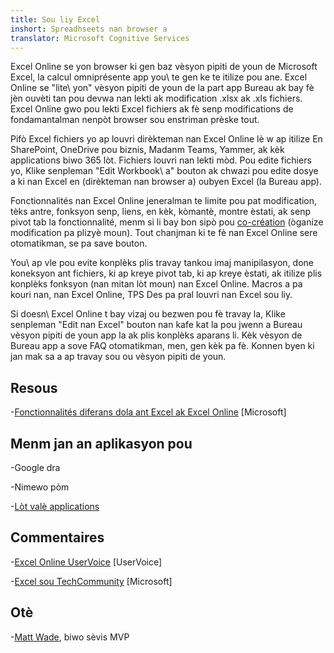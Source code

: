 ```yaml
---
title: Sou liy Excel
inshort: Spreadhseets nan browser a
translator: Microsoft Cognitive Services
---
```


Excel Online se yon browser ki gen baz vèsyon pipiti de youn de Microsoft Excel, la
calcul omniprésente app you\ te gen ke te itilize pou ane. Excel
Online se \"lite\ yon" vèsyon pipiti de youn de la part app Bureau ak
bay fè jèn ouvèti tan pou devwa nan lekti ak modification .xlsx ak .xls
fichiers. Excel Online gwo pou lekti Excel fichiers ak fè senp
modifications de fondamantalman nenpòt browser sou enstriman prèske tout.

Pifò Excel fichiers yo ap louvri dirèkteman nan Excel Online lè w ap itilize
En SharePoint, OneDrive pou biznis, Madanm Teams, Yammer, ak kèk
applications biwo 365 lòt. Fichiers louvri nan lekti mòd. Pou edite fichiers yo,
Klike senpleman \"Edit Workbook\ a" bouton ak chwazi pou edite dosye a ki nan
Excel en (dirèkteman nan browser a) oubyen Excel (la Bureau app).

Fonctionnalités nan Excel Online jeneralman te limite pou pat
modification, tèks antre, fonksyon senp, liens, en kèk,
kòmantè, montre èstati, ak senp pivot tab la fonctionnalité,
menm si li bay bon sipò pou
[co-création](http://icsh.pt/CoAuthoring) (òganize modification pa
plizyè moun). Tout chanjman ki te fè nan Excel Online sere
otomatikman, se pa save bouton.

You\ ap vle pou evite konplèks plis travay tankou imaj manipilasyon, done
koneksyon ant fichiers, ki ap kreye pivot tab, ki ap kreye èstati, ak
itilize plis konplèks fonksyon (nan mitan lòt moun) nan Excel Online. Macros a
pa kouri nan, nan Excel Online, TPS Des pa pral louvri nan
Excel sou liy.

Si doesn\ Excel Online t bay vizaj ou bezwen pou fè travay la,
Klike senpleman \"Edit nan Excel\" bouton nan kafe kat la pou jwenn a
Bureau vèsyon pipiti de youn app la ak plis konplèks aparans li. Kèk vèsyon
de Bureau app a sove FAQ otomatikman, men, gen kèk pa fè. Konnen byen
ki jan mak sa a ap travay sou ou vèsyon pipiti de youn.

Resous
---------

-[Fonctionnalités diferans dola ant Excel ak Excel
    Online](https://support.office.com/en-us/article/Differences-between-using-a-workbook-in-the-browser-and-in-Excel-F0DC28ED-B85D-4E1D-BE6D-5878005DB3B6)
    \[Microsoft\]

Menm jan an aplikasyon pou
--------------------

-Google dra

-Nimewo pòm

-[Lòt valè
    applications](https://en.wikipedia.org/wiki/List_of_spreadsheet_software#Online_spreadsheets)

Commentaires
---------

-[Excel Online UserVoice](https://excel.uservoice.com/forums/274580-excel-online)
    \[UserVoice\]

-[Excel sou TechCommunity](https://techcommunity.microsoft.com/t5/Word/ct-p/Word)
    \[Microsoft\]

Otè
---------

-[Matt Wade](https://www.linkedin.com/in/thatmattwade/), biwo sèvis MVP


